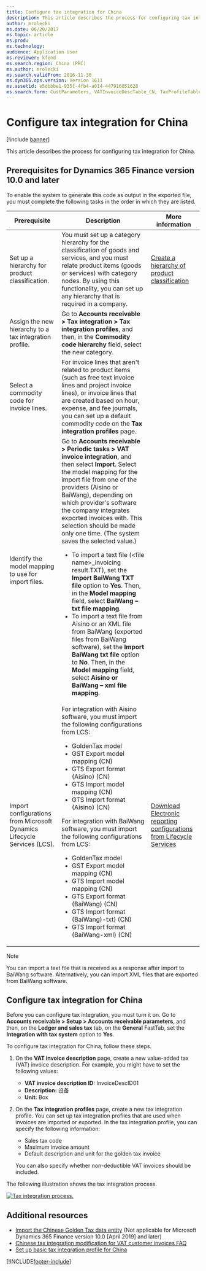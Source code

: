 ```yaml
---
title: Configure tax integration for China
description: This article describes the process for configuring tax integration for China.
author: mrolecki
ms.date: 06/20/2017
ms.topic: article
ms.prod: 
ms.technology: 
audience: Application User
ms.reviewer: kfend
ms.search.region: China (PRC)
ms.author: mrolecki
ms.search.validFrom: 2016-11-30
ms.dyn365.ops.version: Version 1611
ms.assetid: e5dbbbe1-935f-4fb4-a014-447916051628
ms.search.form: CustParameters, VATInvoiceDescTable_CN, TaxProfileTable_CN
---
```


# Configure tax integration for China

[!include [banner](../../includes/banner.md)]

This article describes the process for configuring tax integration for China.

## Prerequisites for Dynamics 365 Finance version 10.0 and later

To enable the system to generate this code as output in the exported file, you must complete the following tasks in the order in which they are listed.

| Prerequisite | Description | More information |
|------------|-------------|------------------------|
| Set up a hierarchy for product classification. | You must set up a category hierarchy for the classification of goods and services, and you must relate product items (goods or services) with category nodes. By using this functionality, you can set up any hierarchy that is required in a company. | [Create a hierarchy of product classification](../../../supply-chain/pim/tasks/create-hierarchy-product-classification.md) |
| Assign the new hierarchy to a tax integration profile. | Go to **Accounts receivable &gt; Tax integration &gt; Tax integration profiles**, and then, in the **Commodity code hierarchy** field, select the new category. | |
| Select a commodity code for invoice lines. | For invoice lines that aren't related to product items (such as free text invoice lines and project invoice lines), or invoice lines that are created based on hour, expense, and fee journals, you can set up a default commodity code on the **Tax integration profiles** page. | |
| Identify the model mapping to use for import files. | Go to **Accounts receivable &gt; Periodic tasks &gt; VAT invoice integration**, and then select **Import**. Select the model mapping for the import file from one of the providers (Aisino or BaiWang), depending on which provider's software the company integrates exported invoices with. This selection should be made only one time. (The system saves the selected value.)<ul><li>To import a text file (\<file name\>\_invoicing result.TXT), set the **Import BaiWang TXT file** option to **Yes**. Then, in the **Model mapping** field, select **BaiWang – txt file mapping**.</li><li>To import a text file from Aisino or an XML file from BaiWang (exported files from BaiWang software), set the **Import BaiWang txt file** option to **No**. Then, in the **Model mapping** field, select **Aisino or BaiWang – xml file mapping**.</li></ul> | |
| Import configurations from Microsoft Dynamics Lifecycle Services (LCS). | For integration with Aisino software, you must import the following configurations from LCS:<ul><li>GoldenTax model</li><li>GST Export model mapping (CN)</li><li>GTS Export format (Aisino) (CN)</li><li>GTS Import model mapping (CN)</li><li>GTS Import format (Aisino) (CN)</li></ul>For integration with BaiWang software, you must import the following configurations from LCS:<ul><li>GoldenTax model</li><li>GST Export model mapping (CN)</li><li>GTS Import model mapping (CN)</li><li>GTS Export format (BaiWang) (CN)</li><li>GTS Import format (BaiWang)-txt) (CN)</li><li>GTS Import format (BaiWang-xml) (CN)</li></ul> | [Download Electronic reporting configurations from Lifecycle Services](../../../fin-ops-core/dev-itpro/analytics/download-electronic-reporting-configuration-lcs.md) |

> [!NOTE]
> You can import a text file that is received as a response after import to BaiWang software. Alternatively, you can import XML files that are exported from BaiWang software.

## Configure tax integration for China

Before you can configure tax integration, you must turn it on. Go to **Accounts receivable \> Setup \> Accounts receivable parameters**, and then, on the **Ledger and sales tax** tab, on the **General** FastTab, set the **Integration with tax system** option to **Yes**.

To configure tax integration for China, follow these steps.

1. On the **VAT invoice description** page, create a new value-added tax (VAT) invoice description. For example, you might have to set the following values:

    - **VAT invoice description ID:** InvoiceDescID01
    - **Description:** 设备
    - **Unit:** Box

2. On the **Tax integration profiles** page, create a new tax integration profile. You can set up tax integration profiles that are used when invoices are imported or exported. In the tax integration profile, you can specify the following information:

    - Sales tax code
    - Maximum invoice amount
    - Default description and unit for the golden tax invoice

    You can also specify whether non-deductible VAT invoices should be included.

The following illustration shows the tax integration process.

[![Tax integration process.](../media/ic666469.gif)](/media/ic666469.gif)

## Additional resources

- [Import the Chinese Golden Tax data entity](apac-chn-import-golden-tax-data-entity.md) (Not applicable for Microsoft Dynamics 365 Finance version 10.0 \[April 2019\] and later)
- [Chinese tax integration modification for VAT customer invoices FAQ](apac-chn-tax-integration-vat-customer-invoices.md)
- [Set up basic tax integration profile for China](set-up-basic-tax-integration-profile-china.md)


[!INCLUDE[footer-include](../../../includes/footer-banner.md)]

